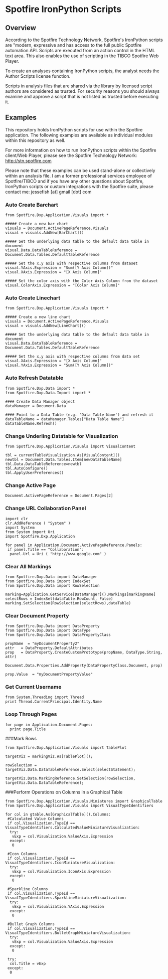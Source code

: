 # Spotfire IronPython Scripts

## Overview 

According to the Spotfire Technology Network, Spotfire's IronPython scripts are "modern, expressive and has access to the full public Spotfire automation API. Scripts are executed from an action control in the HTML text area. This also enables the use of scripting in the TIBCO Spotfire Web Player. 

To create an analyses containing IronPython scripts, the analyst needs the Author Scripts license function. 

Scripts in analysis files that are shared via the library by licensed script authors are considered as trusted. For security reasons you should always examine and approve a script that is not listed as trusted before executing it.

## Examples

This repository holds IronPython scripts for use within the Spotfire application. The following examples are available as individual modules within this repository as well. 

For more information on how to run IronPython scripts within the Spotfire client/Web Player, please see the Spotfire Technology Network: http://stn.spotfire.com

Please note that these examples can be used stand-alone or collectively within an analysis file. I am a former professional services employee of Spotfire/TIBCO and if you have any other questions about Spotfire,  IronPython scripts or custom integrations with the Spotfire suite, please contact me: jessefish [at] gmail [dot] com 

### Auto Create Barchart

```
from Spotfire.Dxp.Application.Visuals import *

##### Create a new bar chart
visuals = Document.ActivePageReference.Visuals
visual = visuals.AddNew[BarChart]()

##### Set the underlying data table to the default data table in document
visual.Data.DataTableReference = Document.Data.Tables.DefaultTableReference

##### Set the x,y axis with respective columns from dataset
visual.YAxis.Expression = "Sum([Y Axis Column])"
visual.XAxis.Expression = "[X Axis Column]"

##### Set the color axis with the Color Axis Column from the dataset
visual.ColorAxis.Expression = "[Color Axis Column]"
```

### Auto Create Linechart

```
from Spotfire.Dxp.Application.Visuals import *

##### Create a new line chart
visuals = Document.ActivePageReference.Visuals
visual = visuals.AddNew[LineChart]()

##### Set the underlying data table to the default data table in document
visual.Data.DataTableReference = Document.Data.Tables.DefaultTableReference

##### Set the x,y axis with respective columns from data set
visual.XAxis.Expression = "[X Axis Column]"
visual.YAxis.Expression = "Sum([Y Axis Column])"
```

### Auto Refresh Datatable

```
from Spotfire.Dxp.Data import *
from Spotfire.Dxp.Data.Import import *

#### Create Data Manager object
dataManager = Document.Data

#### Point to a Data Table (e.g. 'Data Table Name') and refresh it
dataTableName = dataManager.Tables["Data Table Name"]
dataTableName.Refresh()
```

### Change Underling Datatable for Visualization

```
from Spotfire.Dxp.Application.Visuals import VisualContent

tbl = currentTableVisualization.As[VisualContent]()
newtbl = Document.Data.Tables.Item[newDataTableName]
tbl.Data.DataTableReference=newtbl
tbl.AutoConfigure()
tbl.ApplyUserPreferences()
```

### Change Active Page

```
Document.ActivePageReference = Document.Pages[2]
```

### Change URL Collaboration Panel

```
import clr
clr.AddReference ( "System" )
import System
from System import Uri
import Spotfire.Dxp.Application

for panel in Application.Document.ActivePageReference.Panels:
 if panel.Title == "Collaboration":
  panel.Url = Uri ( "http://www.google.com" )
```

### Clear All Markings 

```
from Spotfire.Dxp.Data import DataManager 
from Spotfire.Dxp.Data import IndexSet 
from Spotfire.Dxp.Data import RowSelection 

marking=Application.GetService[DataManager]().Markings[markingName]
selectRows = IndexSet(dataTable.RowCount, False)
marking.SetSelection(RowSelection(selectRows),dataTable)
```

### Clear Document Property

```
from Spotfire.Dxp.Data import DataProperty 
from Spotfire.Dxp.Data import DataType 
from Spotfire.Dxp.Data import DataPropertyClass 

propName  = "myDocumentProperty2" 
attr   = DataProperty.DefaultAttributes 
prop   = DataProperty.CreateCustomPrototype(propName, DataType.String, attr) 

Document.Data.Properties.AddProperty(DataPropertyClass.Document, prop) 

prop.Value  = "myDocumentPropertyValue"
```

### Get Current Username

```
from System.Threading import Thread 
print Thread.CurrentPrincipal.Identity.Name 
```

### Loop Through Pages 
```
for page in Application.Document.Pages:
  print page.Title
````

###Mark Rows
```
from Spotfire.Dxp.Application.Visuals import TablePlot

targetViz = markingViz.As[TablePlot]();

rowSelection = targetViz.Data.DataTableReference.Select(selectStatement);

targetViz.Data.MarkingReference.SetSelection(rowSelection, targetViz.Data.DataTableReference);
```

###Perform Operations on Columns in a Graphical Table
```
from Spotfire.Dxp.Application.Visuals.Miniatures import GraphicalTable
from Spotfire.Dxp.Application.Visuals import VisualTypeIdentifiers

for col in gtable.As[GraphicalTable]().Columns: 
 #Calculated Value Columns
 if col.Visualization.TypeId == VisualTypeIdentifiers.CalculatedValueMiniatureVisualization:
  try:
   vExp = col.Visualization.ValueAxis.Expression
  except:
   0

 #Icon Columns
 if col.Visualization.TypeId == VisualTypeIdentifiers.IconMiniatureVisualization:
  try:   
   vExp = col.Visualization.IconAxis.Expression
  except:
   0

 #Sparkline Columns
 if col.Visualization.TypeId == VisualTypeIdentifiers.SparklineMiniatureVisualization:
  try:   
   vExp = col.Visualization.YAxis.Expression
  except:
   0

 #Bullet Graph Columns
 if col.Visualization.TypeId == VisualTypeIdentifiers.BulletGraphMiniatureVisualization:
  try:   
   vExp = col.Visualization.ValueAxis.Expression
  except:
   0

 try:
  col.Title = vExp
 except:
  0
```


